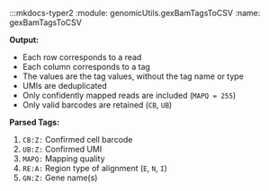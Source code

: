 
:::mkdocs-typer2
    :module: genomicUtils.gexBamTagsToCSV
    :name: gexBamTagsToCSV

**Output:**

- Each row corresponds to a read  
- Each column corresponds to a tag  
- The values are the tag values, without the tag name or type  
- UMIs are deduplicated  
- Only confidently mapped reads are included (`MAPQ = 255`)  
- Only valid barcodes are retained (`CB`, `UB`)

**Parsed Tags:**

1. `CB:Z:` Confirmed cell barcode  
2. `UB:Z:` Confirmed UMI  
3. `MAPQ:` Mapping quality  
4. `RE:A:` Region type of alignment (`E`, `N`, `I`)  
5. `GN:Z:` Gene name(s)
